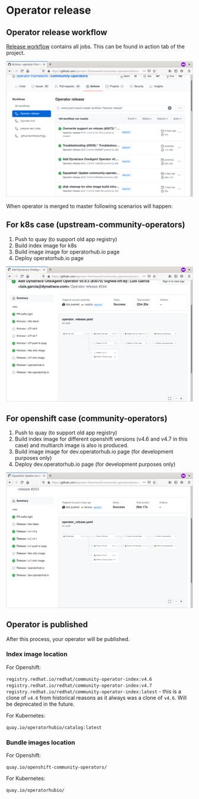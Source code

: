 # Operator release
## Operator release workflow

[Release workflow](https://github.com/operator-framework/community-operators/actions?query=workflow%3A%22Operator+release%22) contains all jobs. This can be found in action tab of the project.

![Release workflow](images/op_action_release.png)

When operator is merged to master following scenarios will happen: 
## For k8s case (upstream-community-operators)

1. Push to quay (to support old app registry)
1. Build index image for k8s
1. Build image image for operatorhub.io page
1. Deploy operatorhub.io page

![k8s release summary](images/op_release_k8s.png)

## For openshift case (community-operators)

1. Push to quay (to support old app registry)
1. Build index image for different openshift versions (v4.6 and v4.7 in this case) and multiarch image is also is produced.
1. Build image image for dev.operatorhub.io page (for development purposes only)
1. Deploy dev.operatorhub.io page (for development purposes only)

![openshift release summary](images/op_release_o7t.png)

## Operator is published
After this process, your operator will be published.

### Index image location

For Openshift: 

`registry.redhat.io/redhat/community-operator-index:v4.6`
`registry.redhat.io/redhat/community-operator-index:v4.7`
`registry.redhat.io/redhat/community-operator-index:latest` - this is a clone of `v4.6` from historical reasons as it always was a clone of `v4.6`. Will be deprecated in the future.

For Kubernetes:

`quay.io/operatorhubio/catalog:latest`

### Bundle images location
For Openshift:

`quay.io/openshift-community-operators/`

For Kubernetes:

`quay.io/operatorhubio/`